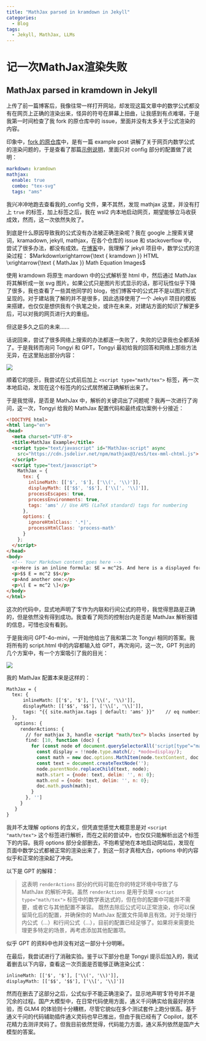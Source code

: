 ```yaml
---
title: "MathJax parsed in kramdown in Jekyll"
categories:
  - Blog
tags:
  - Jekyll, MathJax, LLMs
---
```


# 记一次MathJax渲染失败

## MathJax parsed in kramdown in Jekyll

上传了前一篇博客后，我像往常一样打开网站，却发现这篇文章中的数学公式都没有在网页上正确的渲染出来，怪异的符号在屏幕上扭曲，让我感到有点难堪，于是我第一时间检查了我 fork 的原仓库中的 issue，里面并没有太多关于公式渲染的内容。

印象中，[fork 的原仓库](https://github.com/mmistakes/so-simple-theme)中，是有一篇 example post 讲解了关于网页内数学公式的渲染问题的，于是查看了那篇[示例说明](https://github.com/mmistakes/so-simple-theme/blob/master/docs/_posts/2015-08-10-mathjax-example.md)，里面只对 config 部分的配置做了说明：

```yaml
markdown: kramdown
mathjax:
  enable: true
  combo: "tex-svg"
  tags: "ams"
```

我兴冲冲地跑去查看我的_config 文件，果不其然，发现 mathjax 这里，并没有打上 `true` 的标签，加上标签之后，我在 wsl2 内本地启动网页，期望能够立马收获成效，然而，这一次依然失败了。

到底是什么原因导致我的公式没有办法被正确渲染呢？我在 google 上搜索关键词，kramadown, jekyll, mathjax，在各个仓库的 issue 和 stackoverflow 中，尝试了很多办法，都没有成效。在[博客](https://zhengyuan-public.github.io/posts/PersonalBlogWithJekyll/#latex-math-equations-in-jekyll)中，我理解了 jekyll 项目中，数学公式的渲染过程：
$Markdown\xrightarrow{\text { kramdown }} HTML \xrightarrow{\text { MathJax }} Math Equation Images$

使用 kramdown 将原生 mardown 中的公式解析至 html 中，然后通过 MathJax 将其解析成一张 svg 图片。如果公式只是图片形式显示的话，那可玩性似乎下降了很多，我也查看了一些其他同学的 blog，他们博客中的公式并不是以图片形式呈现的。对于建站我了解的并不是很多，因此选择使用了一个 Jekyll 项目的模板来搭建，也仅仅是想供我有个执笔之处，或许在未来，对建站方面的知识了解更多后，可以对我的网页进行大的重组。

但这是多久之后的未来......

话说回来，尝试了很多网络上搜索的办法都逐一失败了，失败的记录我也全都丢掉了。于是我转而询问 Tongyi 和 GPT，Tongyi 最初给我的回答和网络上那些方法无异，在这里贴出部分内容：

![](https://yukino13.oss-cn-hangzhou.aliyuncs.com/blog/202408141505219.png)

顺着它的提示，我尝试在公式前后加上 `<script type="math/tex">` 标签，再一次本地启动，发现在这个标签内的公式居然被正确解析出来了。

于是我觉得，是否是 MathJax 中，解析的关键词出了问题呢？我再一次进行了询问，这一次，Tongyi 给我的 MathJax 配置代码和最终成功案例十分接近：

```html
<!DOCTYPE html>
<html lang="en">
<head>
  <meta charset="UTF-8">
  <title>MathJax Example</title>
  <script type="text/javascript" id="MathJax-script" async
    src="https://cdn.jsdelivr.net/npm/mathjax@3/es5/tex-mml-chtml.js">
  </script>
  <script type="text/javascript">
    MathJax = {
      tex: {
        inlineMath: [['$', '$'], ['\\(', '\\)']],
        displayMath: [['$$', '$$'], ['\\[', '\\]']],
        processEscapes: true,
        processEnvironments: true,
        tags: 'ams' // Use AMS (LaTeX standard) tags for numbering
      },
      options: {
        ignoreHtmlClass: '.*|',
        processHtmlClass: 'process-math'
      }
    };
  </script>
</head>
<body>
  <!-- Your Markdown content goes here -->
  <p>Here is an inline formula: $E = mc^2$. And here is a displayed formula:</p>
  <p>$$ E = mc^2 $$</p>
  <p>And another one:</p>
  <p>\[ E = mc^2 \]</p>
</body>
</html>
```

这次的代码中，显式地声明了‘$’作为内联和行间公式的符号，我觉得思路是正确的，但是依然没有得到成功。我查看了网页的控制台内是否是 MathJax 解析报错的信息，可惜也没有看到。

于是我询问 GPT-4o-mini，一开始他给出了我和第二次 Tongyi 相同的答案。我将所有的 script.html 中的内容都输入给 GPT，再次询问，这一次，GPT 列出的几个方案中，有一个方案吸引了我的目光：

![](https://yukino13.oss-cn-hangzhou.aliyuncs.com/blog/202408141505210.png)

我的 MathJax 配置本来是这样的：

```html
MathJax = {
  tex: {
      inlineMath: [['$', '$'], ['\\(', '\\)']], 
      displayMath: [['$$', '$$'], ['\\[', '\\]']],
      tags: "{{ site.mathjax.tags | default: 'ams' }}"    // eq numbering options: none, ams, all
  },
   options: {
     renderActions: {
       // for mathjax 3, handle <script "math/tex"> blocks inserted by kramdown
       find: [10, function (doc) {
         for (const node of document.querySelectorAll('script[type^="math/tex"]')) {
           const display = !!node.type.match(/; *mode=display/);
           const math = new doc.options.MathItem(node.textContent, doc.inputJax[0], display);
           const text = document.createTextNode('');
           node.parentNode.replaceChild(text, node);
           math.start = {node: text, delim: '', n: 0};
           math.end = {node: text, delim: '', n: 0};
           doc.math.push(math);
         }
       }, '']
     }
   }
}
```

我并不太理解 options 的含义，但凭直觉感觉大概意思是对 `<script "math/tex">` 这个标签进行解析，而在之前的尝试中，也仅仅只能解析出这个标签下的内容。我将 options 部分全部删去，不抱希望地在本地启动网站后，发现在页面中数学公式都被正常的渲染出来了，到这一刻才真相大白，options 中的内容似乎和正常的渲染起了冲突。

以下是 GPT 的解释：

> 这表明 `renderActions` 部分的代码可能在你的特定环境中导致了与 MathJax 的解析冲突。虽然 `renderActions` 是用于处理 `<script type="math/tex">` 标签中的数学表达式的，但在你的配置中可能并不需要，或者它与其他配置不兼容。
> 既然去除后公式可以正常渲染，你可以保留简化后的配置，并确保你的 MathJax 配置文件简单且有效。对于处理行内公式（$...$）和行间公式（$...$），目前的配置已经足够了。如果将来需要处理更多特定的场景，再考虑添加其他配置项。

似乎 GPT 的资料中也并没有对这一部分十分明晰。

在最后，我尝试进行了消融实验。鉴于以下部分也是 Tongyi 提示后加入的，我试着删去以下内容，查看这一次页面是否能够正确渲染公式：

```html
inlineMath: [['$', '$'], ['\\(', '\\)']], 
displayMath: [['$$', '$$'], ['\\[', '\\]']]
```

然而在删去了这部分之后，公式似乎不能正确渲染了。显示地声明‘$’符号并不是冗余的过程。国产大模型中，在日常代码使用方面，通义千问确实给我最好的体验，而 GLM4 的体验则十分糟糕，尽管它貌似在多个测试套件上跑分很高。基于通义千问的代码辅助插件通义灵码也早已推出，但由于我已经有了 Copilot，就不花精力去测评灵码了。但我目前依然觉得，代码能力方面，通义系列依然是国产大模型的答案。

